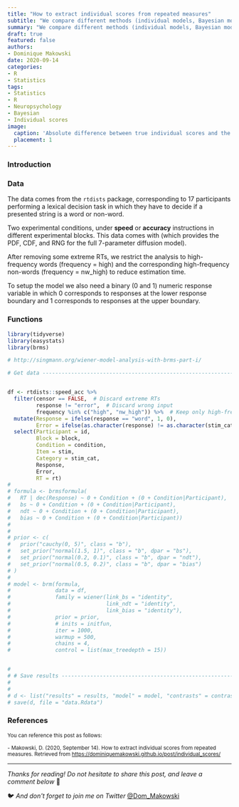 ```yaml
---
title: "How to extract individual scores from repeated measures"
subtitle: "We compare different methods (individual models, Bayesian models with informative priors, random effects from mixed models) to extract individual scores from repeated measures tasks."
summary: "We compare different methods (individual models, Bayesian models with informative priors, random effects from mixed models) to extract individual scores from repeated measures tasks."
draft: true
featured: false
authors:
- Dominique Makowski
date: 2020-09-14
categories:
- R
- Statistics
tags:
- Statistics
- R
- Neuropsychology
- Bayesian
- Individual scores
image:
  caption: 'Absolute difference between true individual scores and the scores estimated via different methods.'
  placement: 1
---
```


### Introduction

### Data

The data comes from the `rtdists` package, corresponding to 17 participants performing a lexical decision task in which they have to decide if a presented string is a word or non-word. 

Two experimental conditions, under **speed** or **accuracy** instructions in different experimental blocks. This data comes with (which provides the PDF, CDF, and RNG for the full 7-parameter diffusion model). 

After removing some extreme RTs, we restrict the analysis to high-frequency words (frequency = high) and the corresponding high-frequency non-words (frequency = nw_high) to reduce estimation time. 

To setup the model we also need a binary (0 and 1) numeric response variable in which 0 corresponds to responses at the lower response boundary and 1 corresponds to responses at the upper boundary.

### Functions


```r
library(tidyverse)
library(easystats)
library(brms)

# http://singmann.org/wiener-model-analysis-with-brms-part-i/

# Get data ----------------------------------------------------------------


df <- rtdists::speed_acc %>%
  filter(censor == FALSE,  # Discard extreme RTs
         response != "error",  # Discard wrong input
         frequency %in% c("high", "nw_high")) %>%  # Keep only high-frequency to reduce computation
  mutate(Response = ifelse(response == "word", 1, 0),
         Error = ifelse(as.character(response) != as.character(stim_cat), 1, 0)) %>%
  select(Participant = id,
         Block = block,
         Condition = condition,
         Item = stim,
         Category = stim_cat,
         Response,
         Error,
         RT = rt)
#
# formula <- brmsformula(
#   RT | dec(Response) ~ 0 + Condition + (0 + Condition|Participant),
#   bs ~ 0 + Condition + (0 + Condition|Participant),
#   ndt ~ 0 + Condition + (0 + Condition|Participant),
#   bias ~ 0 + Condition + (0 + Condition|Participant))
#
#
# prior <- c(
#   prior("cauchy(0, 5)", class = "b"),
#   set_prior("normal(1.5, 1)", class = "b", dpar = "bs"),
#   set_prior("normal(0.2, 0.1)", class = "b", dpar = "ndt"),
#   set_prior("normal(0.5, 0.2)", class = "b", dpar = "bias")
# )
#
# model <- brm(formula,
#              data = df,
#              family = wiener(link_bs = "identity",
#                              link_ndt = "identity",
#                              link_bias = "identity"),
#              prior = prior,
#              # inits = initfun,
#              iter = 1000,
#              warmup = 500,
#              chains = 4,
#              control = list(max_treedepth = 15))


#
# # Save results ------------------------------------------------------------
#
#
# d <- list("results" = results, "model" = model, "contrasts" = contrasts)
# save(d, file = "data.Rdata")
```

### References

<sub>You can reference this post as follows:</sub>

<sub>- Makowski, D. (2020, September 14). How to extract individual scores from repeated measures. Retrieved from https://dominiquemakowski.github.io/post/individual_scores/</sub>

---

*Thanks for reading! Do not hesitate to share this post, and leave a comment below* :hugs:

🐦 *And don't forget to join me on Twitter* [@Dom_Makowski](https://twitter.com/Dom_Makowski)

